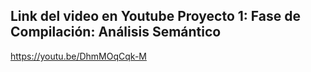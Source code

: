 ## Link del video en Youtube Proyecto 1:  Fase de Compilación: Análisis Semántico

https://youtu.be/DhmMOqCqk-M


